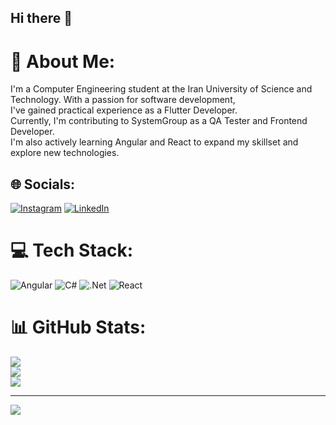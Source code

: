 ## Hi there 👋

# 💫 About Me:
I'm a Computer Engineering student at the Iran University of Science and Technology. With a passion for software development,<br> I've gained practical experience as a Flutter Developer.<br> Currently, I'm contributing to SystemGroup as a QA Tester and Frontend Developer.<br> I'm also actively learning Angular and React to expand my skillset and explore new technologies.




## 🌐 Socials:
[![Instagram](https://img.shields.io/badge/Instagram-%23E4405F.svg?logo=Instagram&logoColor=white)](https://instagram.com/https://www.instagram.com/amirrezasharifzade/) [![LinkedIn](https://img.shields.io/badge/LinkedIn-%230077B5.svg?logo=linkedin&logoColor=white)](https://linkedin.com/in/www.linkedin.com/in/amirreza-sharifzade) 

# 💻 Tech Stack:
![Angular](https://img.shields.io/badge/angular-%23DD0031.svg?style=for-the-badge&logo=angular&logoColor=white) ![C#](https://img.shields.io/badge/c%23-%23239120.svg?style=for-the-badge&logo=csharp&logoColor=white) ![.Net](https://img.shields.io/badge/.NET-5C2D91?style=for-the-badge&logo=.net&logoColor=white) ![React](https://img.shields.io/badge/react-%2320232a.svg?style=for-the-badge&logo=react&logoColor=%2361DAFB)
# 📊 GitHub Stats:
![](https://github-readme-stats.vercel.app/api?username=amirrezash80&theme=dark&hide_border=false&include_all_commits=false&count_private=false)<br/>
![](https://github-readme-streak-stats.herokuapp.com/?user=amirrezash80&theme=dark&hide_border=false)<br/>
![](https://github-readme-stats.vercel.app/api/top-langs/?username=amirrezash80&theme=dark&hide_border=false&include_all_commits=false&count_private=false&layout=compact)

---
[![](https://visitcount.itsvg.in/api?id=amirrezash80&icon=0&color=0)](https://visitcount.itsvg.in)

<!-- Proudly created with GPRM ( https://gprm.itsvg.in ) -->

